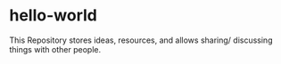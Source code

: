 # hello-world
This Repository stores ideas, resources, and allows sharing/ discussing things with other people. 
